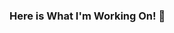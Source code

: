 ### Here is What I'm Working On! 👋

<!--
**Shivamsharma009/Shivamsharma009** is a ✨ _special_ ✨ repository because its `README.md` (this file) appears on your GitHub profile.

Here are some ideas to get you started:

- 🔭 I’m currently working on ...YouTube
- 🌱 I’m currently learning ...Angular.js
- 🤔 I’m looking for help with ...Deep Learning
- 💬 Ask me about ...
- 📫 How to reach me: ...[Youtube Channel](https://www.youtube.com/channel/UCNRHxbJqHMzlPlvgc8JYp9Q/featured)
- 😄 Pronouns: ... He/Him
- ⚡ Fun fact: ... Iam half Finnish 
-->
